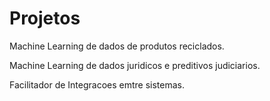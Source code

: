 # Projetos

Machine Learning de dados de produtos reciclados.

Machine Learning de dados juridicos e preditivos judiciarios.

Facilitador de Integracoes emtre sistemas.
